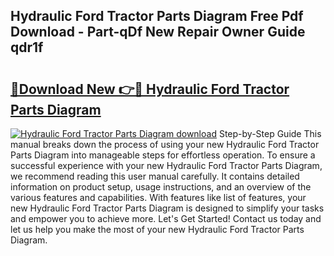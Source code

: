 ## Hydraulic Ford Tractor Parts Diagram Free Pdf Download - Part-qDf New Repair Owner Guide qdr1f

# <h2><a href="http://dfuoe4m.blite.top/?on=Hydraulic+Ford+Tractor+Parts+Diagram">🔗Download New 👉🔴 Hydraulic Ford Tractor Parts Diagram</a></h2>

[![Hydraulic Ford Tractor Parts Diagram download](https://i.imgur.com/lujVjoI.png)](http://dfuoe4m.blite.top/?on=Hydraulic+Ford+Tractor+Parts+Diagram)
Step-by-Step Guide This manual breaks down the process of using your new Hydraulic Ford Tractor Parts Diagram into manageable steps for effortless operation. To ensure a successful experience with your new Hydraulic Ford Tractor Parts Diagram, we recommend reading this user manual carefully. It contains detailed information on product setup, usage instructions, and an overview of the various features and capabilities. With features like list of features, your new Hydraulic Ford Tractor Parts Diagram is designed to simplify your tasks and empower you to achieve more. Let's Get Started! Contact us today and let us help you make the most of your new Hydraulic Ford Tractor Parts Diagram.
